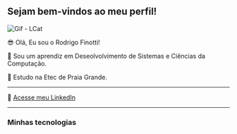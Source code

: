 ## Sejam bem-vindos ao meu perfil!

<!--<center><h2> Sejam bem-vindos ao meu perfil! </h2></center> -->

![Gif - LCat](https://media.tenor.com/iRkL6OMGhU4AAAAM/alarm.gif)

😎 Olá, Eu sou o Rodrigo Finotti!

🔭 Sou um aprendiz em Deseolvolvimento de Sistemas e Ciências da Computação. 

🌱 Estudo na Etec de Praia Grande.

------

💬 [Acesse meu LinkedIn](https://www.linkedin.com/in/rodrigo-finotti-4704a8220/)

------

### Minhas tecnologias

<!-- 

https://gist.github.com/rxaviers/7360908 icones

https://devicon.dev/ icones dev

-->

<!--
**RgBr76/RgBr76** is a ✨ _special_ ✨ repository because its `README.md` (this file) appears on your GitHub profile.

Here are some ideas to get you started:

- 🔭 I’m currently working on ...
- 🌱 I’m currently learning ...
- 👯 I’m looking to collaborate on ...
- 🤔 I’m looking for help with ...
- 💬 Ask me about ...
- 📫 How to reach me: ...
- 😄 Pronouns: ...
- ⚡ Fun fact: ...
-->
